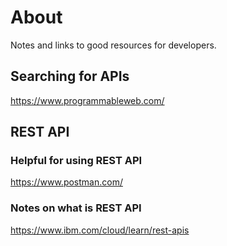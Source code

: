 # About
Notes and links to good resources for developers.

## Searching for APIs
https://www.programmableweb.com/

## REST API

### Helpful for using REST API
https://www.postman.com/

### Notes on what is REST API
https://www.ibm.com/cloud/learn/rest-apis
